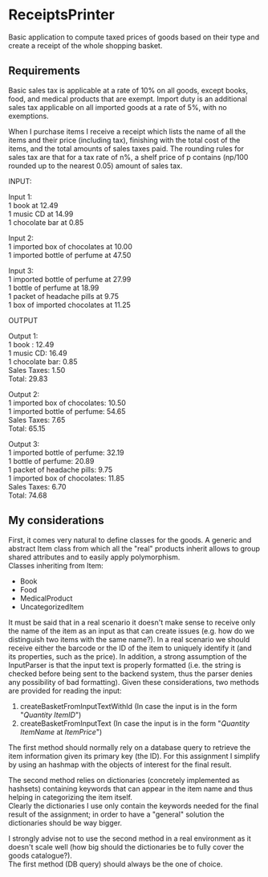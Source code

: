 # ReceiptsPrinter

Basic application to compute taxed prices of goods based on their type and create a receipt of the whole shopping basket.

## Requirements

Basic sales tax is applicable at a rate of 10% on all goods, except books, food, and medical products that are exempt. 
Import duty is an additional sales tax applicable on all imported goods at a rate of 5%, with no exemptions.

When I purchase items I receive a receipt which lists the name of all the items and their price (including tax), 
finishing with the total cost of the items, and the total amounts of sales taxes paid. 
The rounding rules for sales tax are that for a tax rate of n%, a shelf price of p contains (np/100 rounded up to the nearest 0.05) 
amount of sales tax.

INPUT:

Input 1:  
1 book at 12.49  
1 music CD at 14.99  
1 chocolate bar at 0.85  

Input 2:  
1 imported box of chocolates at 10.00  
1 imported bottle of perfume at 47.50  

Input 3:  
1 imported bottle of perfume at 27.99  
1 bottle of perfume at 18.99  
1 packet of headache pills at 9.75  
1 box of imported chocolates at 11.25  

OUTPUT

Output 1:  
1 book : 12.49  
1 music CD: 16.49  
1 chocolate bar: 0.85  
Sales Taxes: 1.50  
Total: 29.83  

Output 2:  
1 imported box of chocolates: 10.50  
1 imported bottle of perfume: 54.65  
Sales Taxes: 7.65  
Total: 65.15  

Output 3:  
1 imported bottle of perfume: 32.19  
1 bottle of perfume: 20.89  
1 packet of headache pills: 9.75  
1 imported box of chocolates: 11.85  
Sales Taxes: 6.70  
Total: 74.68  

## My considerations  

First, it comes very natural to define classes for the goods. A generic and abstract Item class from which all the "real" products inherit allows to group shared attributes and to easily apply polymorphism.  
Classes inheriting from Item:  
- Book
- Food
- MedicalProduct
- UncategorizedItem

It must be said that in a real scenario it doesn't make sense to receive only the name of the item as an input 
as that can create issues (e.g. how do we distinguish two items with the same name?).
In a real scenario we should receive either the barcode or the ID of the item to uniquely identify it (and its 
properties, such as the price).
In addition, a strong assumption of the InputParser is that the input text is properly formatted (i.e. the string is 
checked before being sent to the backend system, thus the parser denies any possibility of bad formatting).
Given these considerations, two methods are provided for reading the input:
1) createBasketFromInputTextWithId (In case the input is in the form "_Quantity_ _ItemID_")  
2) createBasketFromInputText		  (In case the input is in the form "_Quantity_ _ItemName_ at _ItemPrice_")  

The first method should normally rely on a database query to retrieve the item information given its primary key (the ID).
For this assignment I simplify by using an hashmap with the objects of interest for the final result.

The second method relies on dictionaries (concretely implemented as hashsets) containing keywords that can appear 
in the item name and thus helping in categorizing the item itself.  
Clearly the dictionaries I use only contain the keywords needed for the final result of the assignment;
in order to have a "general" solution the dictionaries should be way bigger.

I strongly advise not to use the second method in a real environment as it doesn't scale well 
(how big should the dictionaries be to fully cover the goods catalogue?).  
The first method (DB query) should always be the one of choice.
